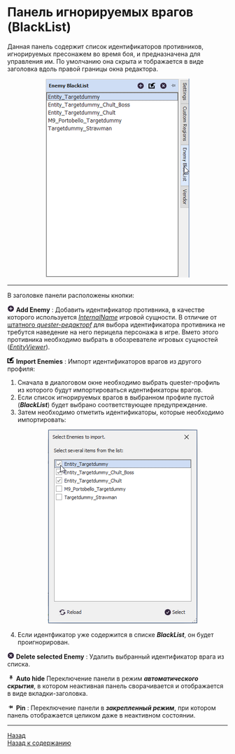 # Панель игнорируемых врагов (BlackList)

Данная панель содержит список идентификаторов противников, игнорируемых пресонажем во время боя, и предназначена для управления им. По умолчанию она скрыта и тображается в виде заголовка вдоль правой границы окна редактора.

<p align="center"><img src="img/BlacklistPanel.png"></p>

---

<a name="ref-CustomRegionButtons"></a>В заголовке панели расположены кнопки:

![AddEnemy](icons/Add.png) **Add Enemy** : Добавить идентификатор противника, в качестве которого используется [*InternalName*](../../General/EntityIdentification-RU.md#ref-InternalName) игровой сущности.
В отличие от [штатного *quester-редакторf*](https://www.neverwinter-bot.com/forums/viewtopic.php?p=43901#p43901) для выбора идентификатора противника не требутся наведение на него перицела персонажа в игре. Вмето этого противника необходимо выбрать в обозревателе игровых сущностей ([*EntityViewer*](../../General/EntityIdentification-RU.md#ref-EntityViewer)).

![ImportEnemies](icons/Import.png) **Import Enemies** : Импорт идентификаторов врагов из другого профиля:  
1) Сначала в диалоговом окне необходимо выбрать quester-профиль из которого будут импортироваться идентификаторы врагов.
2) Если список игнорируемых врагов в выбранном профиле пустой (***BlackList***) будет выбрано соответствующее предупреждение.
3) Затем необходимо отметить идентификаторы, которые необходимо импортировать:
    <p align="center"><img src="img/BlacklistImport.png"></p>
4) Если идентфикатор уже содержится в списке ***BlackList***, он будет проигнорирован.

![DeleteEnemy](icons/Cancel.png) **Delete selected Enemy** : Удалить выбранный идентификатор врага из списка.  

![AutoHideConditionsPanel](icons/AutoHide.png) **Auto hide** Переключение панели в режим ***автоматического скрытия***, в котором неактивная панель сворачивается и отображается в виде вкладки-заголовка.  

![PinConditionsPanel](icons/Pin.png) **Pin** : Переключение панели в ***закрепленный режим***, при котором панель отображается целиком даже в неактивном состоянии.

---

<a href="javascript:history.back()">Назад</a>  
[Назад к содержанию](../../index.md)